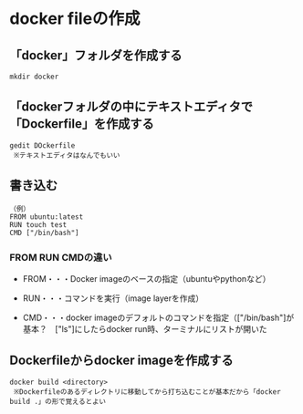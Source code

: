 # docker fileの作成

## 「docker」フォルダを作成する
```ubuntu
mkdir docker
```
## 「dockerフォルダの中にテキストエディタで「Dockerfile」を作成する
```ubuntu
gedit DOckerfile
 ※テキストエディタはなんでもいい
 ```
 
 ## 書き込む
 ```text
 （例）
 FROM ubuntu:latest
 RUN touch test
 CMD ["/bin/bash"]
 ```
### FROM RUN CMDの違い

- FROM・・・Docker imageのベースの指定（ubuntuやpythonなど）

- RUN・・・コマンドを実行（image layerを作成）

- CMD・・・docker imageのデフォルトのコマンドを指定（["/bin/bash"]が基本？　["ls"]にしたらdocker run時、ターミナルにリストが開いた

## Dockerfileからdocker imageを作成する
```ubuntu
docker build <directory>
 ※Dockerfileのあるディレクトリに移動してから打ち込むことが基本だから「docker build .」の形で覚えるとよい
```


